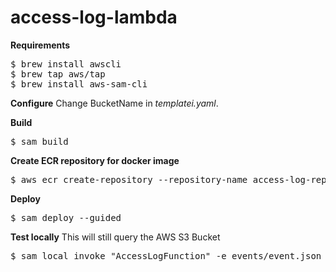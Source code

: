 # access-log-lambda

**Requirements**
<pre>
$ brew install awscli
$ brew tap aws/tap
$ brew install aws-sam-cli
</pre>

**Configure**
Change BucketName in *templatei.yaml*.

**Build**
<pre>
$ sam build
</pre>

**Create ECR repository for docker image**
<pre>
$ aws ecr create-repository --repository-name access-log-repository --image-tag-mutability IMMUTABLE --image-scanning-configuration scanOnPush=true
</pre>

**Deploy**
<pre>
$ sam deploy --guided
</pre>

**Test locally**
This will still query the AWS S3 Bucket
<pre>
$ sam local invoke "AccessLogFunction" -e events/event.json
</pre>
